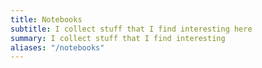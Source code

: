 ```yaml
---
title: Notebooks
subtitle: I collect stuff that I find interesting here
summary: I collect stuff that I find interesting
aliases: "/notebooks"
---
```

